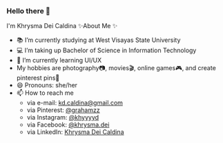 ### Hello there 👋

I'm Khrysma Dei Caldina 
✨About Me ✨ 
- 📚 I’m currently studying at West Visayas State University
- 💻 I’m taking up Bachelor of Science in Information Technology
- 🌱 I’m currently learning UI/UX
- My hobbies are photography📷, movies🎬, online games🎮, and create pinterest pins📌 
- 😄 Pronouns: she/her
- 📫 How to reach me 
    - via e-mail: kd.caldina@gmail.com 
    - via Pinterest: <a href="https://www.pinterest.ph/grahamzz/" target="_blank">@grahamzz</a>
    - via Instagram: <a href="https://www.instagram.com/khyyyyd/" target="_blank">@khyyyyd</a>
    - via Facebook: <a href="https://www.facebook.com/khrysma.dei" target="_blank">@khrysma.dei</a>
    - via LinkedIn: <a href="https://www.linkedin.com/in/khrysma-dei-caldina-7b4456235/" target="_blank">Khrysma Dei Caldina</a>

